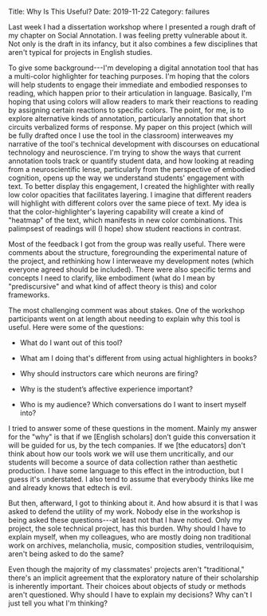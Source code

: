 Title:  Why Is This Useful?
Date: 2019-11-22
Category: failures

Last week I had a dissertation workshop where I presented a rough
draft of my chapter on Social Annotation. I was feeling pretty
vulnerable about it. Not only is the draft in its infancy, but it also
combines a few disciplines that aren't typical for projects in English
studies.

To give some background---I'm developing a digital annotation tool
that has a multi-color highlighter for teaching purposes. I'm hoping
that the colors will help students to engage their immediate and
embodied responses to reading, which happen prior to their
articulation in language. Basically, I'm hoping that using colors will
allow readers to mark their reactions to reading by assigning certain
reactions to specific colors. The point, for me, is to explore
alternative kinds of annotation, particularly annotation that short
circuits verbalized forms of response. My paper on this project (which
will be fully drafted once I use the tool in the classroom)
interweaves my narrative of the tool's technical development with
discourses on educational technology and neuroscience. I'm trying to
show the ways that current annotation tools track or quantify student
data, and how looking at reading from a neuroscientific lense,
particularly from the perspective of embodied cognition, opens up the
way we understand students' engagement with text. To better display
this engagement, I created the highlighter with really low color
opacities that facilitates layering. I imagine that different readers
will highlight with different colors over the same piece of text. My
idea is that the color-highlighter's layering capability will create a
kind of "heatmap" of the text, which manifests in new color
combinations. This palimpsest of readings will (I hope) show student
reactions in contrast.

Most of the feedback I got from the group was really useful. There
were comments about the structure, foregrounding the experimental
nature of the project, and rethinking how I interweave my development
notes (which everyone agreed should be included). There were also
specific terms and concepts I need to clarify, like embodiment (what
do I mean by "prediscursive" and what kind of affect theory is this)
and color frameworks. 

The most challenging comment was about stakes. One of the workshop
participants went on at length about needing to explain why this tool
is useful. Here were some of the questions:

- What do I want out of this tool?

- What am I doing that's different from using actual highlighters in
books?

- Why should instructors care which neurons are firing?

- Why is the student’s affective experience important?

- Who is my audience? Which conversations do I want to insert myself
  into? 
  
I tried to answer some of these questions in the moment. Mainly my
answer for the "why" is that if we [English scholars] don’t guide this
conversation it will be guided for us, by the tech companies. If we
[the educators] don't think about how our tools work we will use them
uncritically, and our students will become a source of data collection
rather than aesthetic production. I have some language to this effect
in the introduction, but I guess it's understated. I also tend to
assume that everybody thinks like me and already knows that edtech is
evil. 

But then, afterward, I got to thinking about it. And how absurd it is
that I was asked to defend the utility of my work. Nobody else in the
workshop is being asked these questions---at least not that I have
noticed. Only my project, the sole technical project, has this
burden. Why should I have to explain myself, when my colleagues, who
are mostly doing non traditional work on archives, melancholia, music,
composition studies, ventriloquisim, aren't being asked to do the
same?

Even though the majority of my classmates' projects aren't
"traditional," there's an implicit agreement that the exploratory
nature of their scholarship is inherently important. Their choices
about objects of study or methods aren't questioned. Why should I have
to explain my decisions? Why can't I just tell you what I'm thinking?



